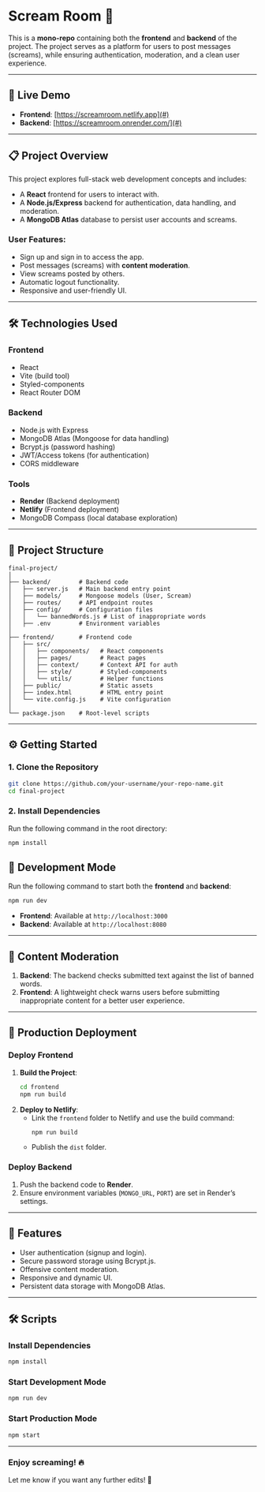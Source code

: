 # **Scream Room 🚀**

This is a **mono-repo** containing both the **frontend** and **backend** of the project. The project serves as a platform for users to post messages (screams), while ensuring authentication, moderation, and a clean user experience.

---

## 🚀 **Live Demo**
- **Frontend**: [https://screamroom.netlify.app](#)
- **Backend**: [https://screamroom.onrender.com/](#)

---

## 📋 **Project Overview**
This project explores full-stack web development concepts and includes:
- A **React** frontend for users to interact with.
- A **Node.js/Express** backend for authentication, data handling, and moderation.
- A **MongoDB Atlas** database to persist user accounts and screams.

### User Features:
- Sign up and sign in to access the app.
- Post messages (screams) with **content moderation**.
- View screams posted by others.
- Automatic logout functionality.
- Responsive and user-friendly UI.

---

## 🛠️ **Technologies Used**

### **Frontend**
- React
- Vite (build tool)
- Styled-components
- React Router DOM

### **Backend**
- Node.js with Express
- MongoDB Atlas (Mongoose for data handling)
- Bcrypt.js (password hashing)
- JWT/Access tokens (for authentication)
- CORS middleware

### **Tools**
- **Render** (Backend deployment)
- **Netlify** (Frontend deployment)
- MongoDB Compass (local database exploration)

---

## 📂 **Project Structure**

```plaintext
final-project/
│
├── backend/        # Backend code
│   ├── server.js   # Main backend entry point
│   ├── models/     # Mongoose models (User, Scream)
│   ├── routes/     # API endpoint routes
│   ├── config/     # Configuration files
│   │   └── bannedWords.js # List of inappropriate words
│   ├── .env        # Environment variables
│
├── frontend/       # Frontend code
│   ├── src/
│   │   ├── components/   # React components
│   │   ├── pages/        # React pages
│   │   ├── context/      # Context API for auth
│   │   ├── style/        # Styled-components
│   │   └── utils/        # Helper functions
│   ├── public/           # Static assets
│   ├── index.html        # HTML entry point
│   └── vite.config.js    # Vite configuration
│
└── package.json    # Root-level scripts
```

---

## ⚙️ **Getting Started**

### 1. **Clone the Repository**
```bash
git clone https://github.com/your-username/your-repo-name.git
cd final-project
```

### 2. **Install Dependencies**
Run the following command in the root directory:
```bash
npm install
```

## 🚀 **Development Mode**

Run the following command to start both the **frontend** and **backend**:
```bash
npm run dev
```

- **Frontend**: Available at `http://localhost:3000`
- **Backend**: Available at `http://localhost:8080`

---

## 🧹 **Content Moderation**

1. **Backend**: The backend checks submitted text against the list of banned words.
2. **Frontend**: A lightweight check warns users before submitting inappropriate content for a better user experience.

---

## 🚢 **Production Deployment**

### Deploy Frontend
1. **Build the Project**:
   ```bash
   cd frontend
   npm run build
   ```
2. **Deploy to Netlify**:
   - Link the `frontend` folder to Netlify and use the build command:
     ```
     npm run build
     ```
   - Publish the `dist` folder.

### Deploy Backend
1. Push the backend code to **Render**.
2. Ensure environment variables (`MONGO_URL`, `PORT`) are set in Render’s settings.

---

## 🧪 **Features**
- User authentication (signup and login).
- Secure password storage using Bcrypt.js.
- Offensive content moderation.
- Responsive and dynamic UI.
- Persistent data storage with MongoDB Atlas.

---

## 🛠️ **Scripts**

### Install Dependencies
```bash
npm install
```

### Start Development Mode
```bash
npm run dev
```

### Start Production Mode
```bash
npm start
```

---

### **Enjoy screaming! 🔥**

Let me know if you want any further edits! 🚀